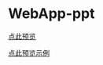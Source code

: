 # WebApp-ppt

[点此预览](https://sogrey.github.io/WebApp-ppt/)

[点此预览示例](https://sogrey.github.io/WebApp-ppt/example/WebApp)